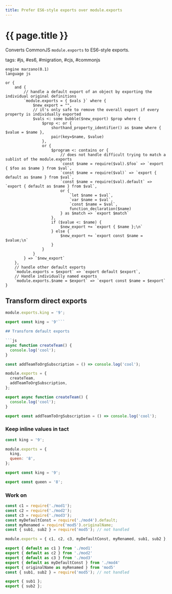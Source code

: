 ```yaml
---
title: Prefer ES6-style exports over module.exports
---
```


# {{ page.title }}

Converts CommonJS `module.exports` to ES6-style exports.

tags: #js, #es6, #migration, #cjs, #commonjs

```grit
engine marzano(0.1)
language js

or {
    and {
        // handle a default export of an object by exporting the individual original definitions
        `module.exports = { $vals }` where {
            $new_export = "",
            // it's only safe to remove the overall export if every property is individually exported
            $vals <: some bubble($new_export) $prop where {
                $prop <: or {
                    shorthand_property_identifier() as $name where { $value = $name },
                    pair(key=$name, $value)
                },
                or {
                    $program <: contains or {
                        // does not handle difficult trying to match a sublist of the module.exports
                        `const $name = require($val).$foo` => `export { $foo as $name } from $val`,
                        `const $name = require($val)` => `export { default as $name } from $val`,
                        `const $name = require($val).default` => `export { default as $name } from $val`,
                        or {
                            `let $name = $val`,
                            `var $name = $val`,
                            `const $name = $val`,
                            function_declaration($name)
                        } as $match => `export $match`
                    },
                    if ($value <: $name) {
                        $new_export += `export { $name };\n`
                    } else {
                        $new_export += `export const $name = $value;\n`
                    }
                }
            }
        } => `$new_export`
    },
    // handle other default exports
    `module.exports = $export` => `export default $export`,
    // Handle individually named exports
    `module.exports.$name = $export` => `export const $name = $export`
}
```

## Transform direct exports

```js
module.exports.king = '9';
```

```js
export const king = '9'```

## Transform default exports

```js
async function createTeam() {
  console.log('cool');
}

const addTeamToOrgSubscription = () => console.log('cool');

module.exports = {
  createTeam,
  addTeamToOrgSubscription,
};
```

```js
export async function createTeam() {
  console.log('cool');
}

export const addTeamToOrgSubscription = () => console.log('cool');

```

### Keep inline values in tact

```js
const king = '9';

module.exports = {
  king,
  queen: '8',
};
```

```js
export const king = '9';

export const queen = '8';
```

### Work on

```js
const c1 = require('./mod1');
const c2 = require('./mod2');
const c3 = require('./mod3');
const myDefaultConst = require('./mod4').default;
const myRenamed = require('mod5').originalName;
const { sub1, sub2 } = require('mod5'); // not handled

module.exports = { c1, c2, c3, myDefaultConst, myRenamed, sub1, sub2 };
```

```js
export { default as c1 } from './mod1'
export { default as c2 } from './mod2'
export { default as c3 } from './mod3'
export { default as myDefaultConst } from './mod4'
export { originalName as myRenamed } from 'mod5'
const { sub1, sub2 } = require('mod5'); // not handled

export { sub1 };
export { sub2 };
```
